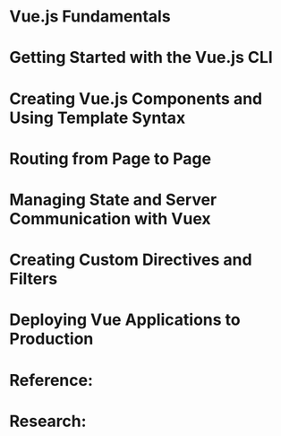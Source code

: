 # Vue.js Fundamentals
##

# Getting Started with the Vue.js CLI

# Creating Vue.js Components and Using Template Syntax

# Routing from Page to Page

# Managing State and Server Communication with Vuex

# Creating Custom Directives and Filters

# Deploying Vue Applications to Production

# Reference:

# Research: 
